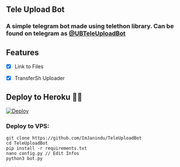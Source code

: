 
## Tele Upload Bot

### A simple telegram bot made using telethon library. Can be found on telegram as [@UBTeleUploadBot](https://t.me/UBTeleUploadBot)

## Features

- [x] Link to Files

- [x] TransferSh Uploader

## Deploy to Heroku 🏃‍♂

[![Deploy](https://www.herokucdn.com/deploy/button.svg)](https://heroku.com/deploy?template=https://github.com/ImJanindu/TeleUploadBot)

### Deploy to VPS:

```
git clone https://github.com/ImJanindu/TeleUploadBot
cd TeleUploadBot
pip install -r requirements.txt
nano config.py // Edit Infos
python3 bot.py
```

